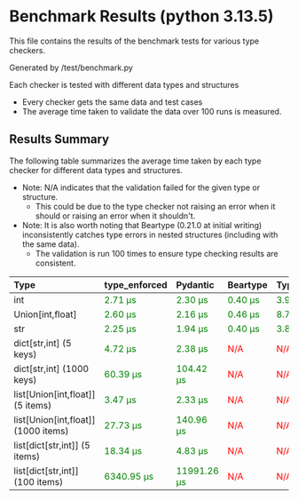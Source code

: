 # Benchmark Results (python 3.13.5)

This file contains the results of the benchmark tests for various type checkers.

Generated by /test/benchmark.py

Each checker is tested with different data types and structures
- Every checker gets the same data and test cases
- The average time taken to validate the data over 100 runs is measured.

## Results Summary
The following table summarizes the average time taken by each type checker for different data types and structures.

- Note: N/A indicates that the validation failed for the given type or structure.
    - This could be due to the type checker not raising an error when it should or raising an error when it shouldn't.
- Note: It is also worth noting that Beartype (0.21.0 at initial writing) inconsistently catches type errors in nested structures (including with the same data).
    - The validation is run 100 times to ensure type checking results are consistent.

| Type                        | type_enforced  | Pydantic       | Beartype       | Typeguard     |
|:-----------------------------|:----------------|:----------------|:----------------|:----------------|
| int                            | <span style='color: green;'>2.71 µs</span> | <span style='color: green;'>2.30 µs</span> | <span style='color: green;'>0.40 µs</span> | <span style='color: green;'>3.95 µs</span> |
| Union[int,float]               | <span style='color: green;'>2.60 µs</span> | <span style='color: green;'>2.16 µs</span> | <span style='color: green;'>0.46 µs</span> | <span style='color: green;'>8.72 µs</span> |
| str                            | <span style='color: green;'>2.25 µs</span> | <span style='color: green;'>1.94 µs</span> | <span style='color: green;'>0.40 µs</span> | <span style='color: green;'>3.82 µs</span> |
| dict[str,int] (5 keys)         | <span style='color: green;'>4.72 µs</span> | <span style='color: green;'>2.38 µs</span> | <span style='color: red;'>N/A</span> | <span style='color: red;'>N/A</span> |
| dict[str,int] (1000 keys)      | <span style='color: green;'>60.39 µs</span> | <span style='color: green;'>104.42 µs</span> | <span style='color: red;'>N/A</span> | <span style='color: red;'>N/A</span> |
| list[Union[int,float]] (5 items) | <span style='color: green;'>3.47 µs</span> | <span style='color: green;'>2.33 µs</span> | <span style='color: red;'>N/A</span> | <span style='color: red;'>N/A</span> |
| list[Union[int,float]] (1000 items) | <span style='color: green;'>27.73 µs</span> | <span style='color: green;'>140.96 µs</span> | <span style='color: red;'>N/A</span> | <span style='color: red;'>N/A</span> |
| list[dict[str,int]] (5 items)  | <span style='color: green;'>18.34 µs</span> | <span style='color: green;'>4.83 µs</span> | <span style='color: red;'>N/A</span> | <span style='color: red;'>N/A</span> |
| list[dict[str,int]] (100 items) | <span style='color: green;'>6340.95 µs</span> | <span style='color: green;'>11991.26 µs</span> | <span style='color: red;'>N/A</span> | <span style='color: red;'>N/A</span> |
